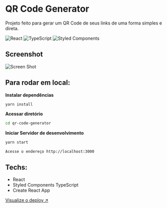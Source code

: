 # QR Code Generator

Projeto feito para gerar um QR Code de seus links de uma forma simples e direta.

![React](https://img.shields.io/badge/react-%2320232a.svg?style=for-the-badge&logo=react&logoColor=%2361DAFB)
![TypeScript](https://img.shields.io/badge/typescript-%23007ACC.svg?style=for-the-badge&logo=typescript&logoColor=white)
![Styled Components](https://img.shields.io/badge/styled--components-DB7093?style=for-the-badge&logo=styled-components&logoColor=white)

## Screenshot
![Screen Shot](https://user-images.githubusercontent.com/93036812/185267296-ab2daed2-3b7f-4145-a56b-0b3798615b6b.png)

## Para rodar em local:


**Instalar dependências**

```bash
yarn install
```

**Acessar diretório**

```bash
cd qr-code-generator
```

**Iniciar Servidor de desenvolvimento**
```bash
yarn start
```

```
Acesse o endereço http://localhost:3000
```

## Techs:

- React
- Styled Components
TypeScript
- Create React App


[Visualize o deploy ↗️](http://qr-code-generator-rust.vercel.app/)
